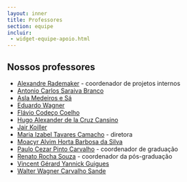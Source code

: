 ```yaml
---
layout: inner
title: Professores
section: equipe
incluir:
 - widget-equipe-apoio.html
---
```


## Nossos professores

- [Alexandre Rademaker](/people/alexandre.rademaker.html) - coordenador de projetos internos
- [Antonio Carlos Saraiva Branco](/people/antonio.branco.html)
- [Asla Medeiros e Sá](/people/asla.sa.html)
- [Eduardo Wagner](/people/eduardo.wagner.html)
- [Flávio Codeço Coelho](/people/flavio.coelho.html)
- [Hugo Alexander de la Cruz Cansino](/people/hugo.cansino.html)
- [Jair Koiller](/people/jair.koiller.html)
- [Maria Izabel Tavares Camacho](/people/maria.camacho.html) - diretora
- [Moacyr Alvim Horta Barbosa da Silva](/people/moacyr.silva.html)
- [Paulo Cezar Pinto Carvalho](/people/paulo.carvalho.html) - coordenador de graduação
- [Renato Rocha Souza](/people/renato.souza.html) - coordenador da pós-graduação
- [Vincent Gérard Yannick Guigues](/people/vincent.guigues.html) 
- [Walter Wagner Carvalho Sande](/people/walter.sande.html)

